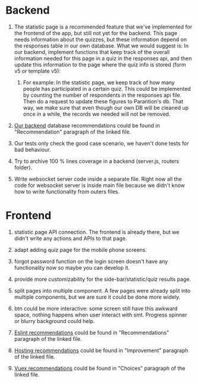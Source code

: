 # Backend
				
1. The statistic page is a recommended feature that we've implemented for the frontend of the app, but still not yet for the backend. This page needs information about the quizzes, but these information depend on the responses table in our own database. What we would suggest is: In our backend, implement functions that keep track of the overall information needed for this page in a quiz in the responses api, and then update this information to the page where the quiz info is stored (form v5 or template v5):
    1. For example: In the statistic page, we keep track of how many people has participated in a certain quiz. This could be implemented by counting the number of respondents in the responses api file. Then do a request to update these figures to Parantion's db. That way, we make sure that even though our own DB will be cleaned up once in a while, the records we needed will not be removed.

2. [Our backend](../manuals/our-db.md) database recommendations could be found in "Recommendation" paragraph of the linked file.

3. Our tests only check the good case scenario, we haven't done tests for bad behaviour.

4. Try to archive 100 % lines coverage in a backend (server.js, routers folder).

5. Write websocket server code inside a separate file. Right now all the code for websocket server is inside main file because we didn't know how to write functionality from outers files.


# Frontend

1. statistic page API connection. The frontend is already there, but we didn't write any actions and APIs to that page.
  
2. adapt adding quiz page for the mobile phone screens.
   
3. forgot password function on the login screen doesn't have any functionality now so maybe you can develop it.

4. provide more customizability for the side-bar/statistic/quiz results page.

5. split pages into multiple component. A few pages were already split into multiple components, but we are sure it could be done more widely.
 
6. btn could be more interactive: some screen still have this awkward space, nothing happens when user interact with smt. Progress spinner or blurry background could help.

7. [Eslint recommendations](../manuals/eslint-manual.md) could be found in "Recommendations" paragraph of the linked file.

8. [Hosting recommendations](../manuals/hosting-manual.md) could be found in "Improvement" paragraph of the linked file.

9. [Vuex recommendations](../manuals/Vuex-manual.md) could be found in "Choices" paragraph of the linked file.

